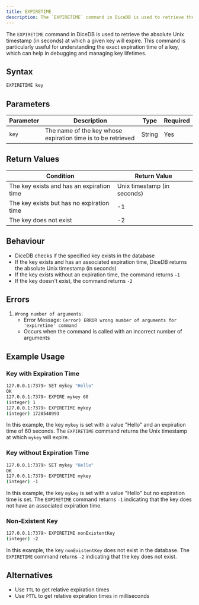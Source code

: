 ```yaml
---
title: EXPIRETIME
description: The `EXPIRETIME` command in DiceDB is used to retrieve the absolute Unix timestamp (in seconds) at which a given key will expire. This command is particularly useful for understanding the exact expiration time of a key, which can help in debugging and managing key lifetimes.
---
```


The `EXPIRETIME` command in DiceDB is used to retrieve the absolute Unix timestamp (in seconds) at which a given key will expire. This command is particularly useful for understanding the exact expiration time of a key, which can help in debugging and managing key lifetimes.

## Syntax

```bash
EXPIRETIME key
```

## Parameters

| Parameter | Description                                                  | Type   | Required |
| --------- | ------------------------------------------------------------ | ------ | -------- |
| `key`     | The name of the key whose expiration time is to be retrieved | String | Yes      |

## Return Values

| Condition                                 | Return Value                |
| ----------------------------------------- | --------------------------- |
| The key exists and has an expiration time | Unix timestamp (in seconds) |
| The key exists but has no expiration time | -1                          |
| The key does not exist                    | -2                          |

## Behaviour

- DiceDB checks if the specified key exists in the database
- If the key exists and has an associated expiration time, DiceDB returns the absolute Unix timestamp (in seconds)
- If the key exists without an expiration time, the command returns `-1`
- If the key doesn't exist, the command returns `-2`

## Errors

1. `Wrong number of arguments`:
   - Error Message: `(error) ERROR wrong number of arguments for 'expiretime' command`
   - Occurs when the command is called with an incorrect number of arguments

## Example Usage

### Key with Expiration Time

```bash
127.0.0.1:7379> SET mykey "Hello"
OK
127.0.0.1:7379> EXPIRE mykey 60
(integer) 1
127.0.0.1:7379> EXPIRETIME mykey
(integer) 1728548993
```

In this example, the key `mykey` is set with a value "Hello" and an expiration time of 60 seconds. The `EXPIRETIME` command returns the Unix timestamp at which `mykey` will expire.

### Key without Expiration Time

```bash
127.0.0.1:7379> SET mykey "Hello"
OK
127.0.0.1:7379> EXPIRETIME mykey
(integer) -1
```

In this example, the key `mykey` is set with a value "Hello" but no expiration time is set. The `EXPIRETIME` command returns `-1` indicating that the key does not have an associated expiration time.

### Non-Existent Key

```bash
127.0.0.1:7379> EXPIRETIME nonExistentKey
(integer) -2
```

In this example, the key `nonExistentKey` does not exist in the database. The `EXPIRETIME` command returns `-2` indicating that the key does not exist.

## Alternatives

- Use `TTL` to get relative expiration times
- Use `PTTL` to get relative expiration times in milliseconds
